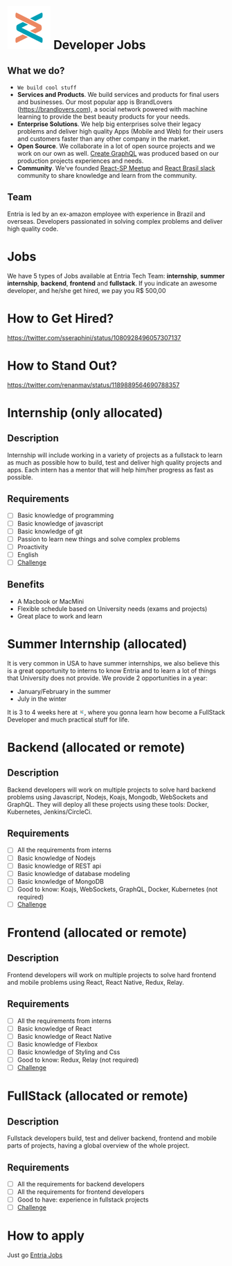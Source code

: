 # ![Entria](./img/logo.png) Developer Jobs

## What we do?
- `We build cool stuff`
- **Services and Products**. We build services and products for final users and businesses.
Our most popular app is BrandLovers (https://brandlovers.com), a social network powered with machine learning
to provide the best beauty products for your needs.
- **Enterprise Solutions**. We help big enterprises solve their legacy problems and deliver high quality
Apps (Mobile and Web) for their users and customers faster than any other company in the market.
- **Open Source**. We collaborate in a lot of open source projects and we work on our own as well.
[Create GraphQL](https://github.com/lucasbento/create-graphql) was produced based on our production projects
experiences and needs.
- **Community**. We've founded [React-SP Meetup](https://www.meetup.com/ReactJS-SP/) and [React Brasil slack](react-brasil-slack.herokuapp.com)
community to share knowledge and learn from the community.

## Team
Entria is led by an ex-amazon employee with experience in Brazil and overseas.
Developers passionated in solving complex problems and deliver high quality code.

# Jobs
We have 5 types of Jobs available at Entria Tech Team: **internship**, **summer internship**, **backend**, **frontend** and **fullstack**.
If you indicate an awesome developer, and he/she get hired, we pay you R$ 500,00

# How to Get Hired?
https://twitter.com/sseraphini/status/1080928496057307137

# How to Stand Out?
https://twitter.com/renanmav/status/1189889564690788357

# Internship (only allocated)
## Description
Internship will include working in a variety of projects as a fullstack to learn as much as possible how to build, test and deliver high quality projects and apps. Each intern has a mentor that will help him/her progress as fast as possible.

## Requirements
- [ ] Basic knowledge of programming
- [ ] Basic knowledge of javascript
- [ ] Basic knowledge of git
- [ ] Passion to learn new things and solve complex problems
- [ ] Proactivity
- [ ] English
- [ ] [Challenge](./internship/challenge.md)

## Benefits
- A Macbook or MacMini
- Flexible schedule based on University needs (exams and projects)
- Great place to work and learn

# Summer Internship (allocated)
It is very common in USA to have summer internships, we also believe this is a great opportunity to interns to know Entria and to learn a lot of things that University does not provide.
We provide 2 opportunities in a year:

- January/February in the summer 
- July in the winter

It is 3 to 4 weeks here at <img src="./img/logo.png" width="12" height="12" />, where you gonna learn how become a FullStack Developer and much practical stuff for life.

# Backend (allocated or remote)
## Description
Backend developers will work on multiple projects to solve hard backend problems using Javascript, Nodejs, Koajs, Mongodb, WebSockets and GraphQL.
They will deploy all these projects using these tools: Docker, Kubernetes, Jenkins/CircleCi.

## Requirements
- [ ] All the requirements from interns
- [ ] Basic knowledge of Nodejs
- [ ] Basic knowledge of REST api
- [ ] Basic knowledge of database modeling
- [ ] Basic knowledge of MongoDB
- [ ] Good to know: Koajs, WebSockets, GraphQL, Docker, Kubernetes (not required)
- [ ] [Challenge](./backend/challenge.md)

# Frontend (allocated or remote)
## Description
Frontend developers will work on multiple projects to solve hard frontend and mobile problems using React, React Native, Redux, Relay.

## Requirements
- [ ] All the requirements from interns
- [ ] Basic knowledge of React
- [ ] Basic knowledge of React Native
- [ ] Basic knowledge of Flexbox
- [ ] Basic knowledge of Styling and Css
- [ ] Good to know: Redux, Relay (not required)
- [ ] [Challenge](./frontend/challenge.md)

# FullStack (allocated or remote)
## Description
Fullstack developers build, test and deliver backend, frontend and mobile parts of projects, having a global overview of the whole project.

## Requirements
- [ ] All the requirements for backend developers
- [ ] All the requirements for frontend developers
- [ ] Good to have: experience in fullstack projects
- [ ] [Challenge](./fullstack/challenge.md)

# How to apply
Just go [Entria Jobs](https://entria.contrata.vc)
